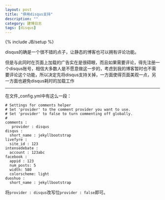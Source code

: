 ```yaml
---
layout: post
title: "停用disqus支持"
description: ""
category: 建博日志
tags: [disqus]
---
```


{% include JB/setup %}


disqus的确是一个很不错的点子，让静态的博客也可以拥有评论功能。

但是与此同时在页面上加载的广告实在是很碍眼，而且如果需要评论，得先注册一个disqus账号，相信大多数人是不愿意做这一步的，考虑到我的博客暂时也不需要评论这个功能，所以决定先将disqus支持关掉，一方面使得页面美观一点，另一方面也避免disqus耗时的加载工作

***

在文件_config.yml中有这么一段：


    # Settings for comments helper
    # Set 'provider' to the comment provider you want to use.
    # Set 'provider' to false to turn commenting off globally.
    #
    comments :
       provider : disqus
    disqus :
      short_name : jekyllbootstrap
    livefyre :
      site_id : 123
    intensedebate :
      account : 123abc
    facebook :
      appid : 123
      num_posts: 5
      width: 580
      colorscheme: light
    duoshuo :
      short_name : jekyllbootstrap

将`provider : disqus`改写位`provider : false`即可。

